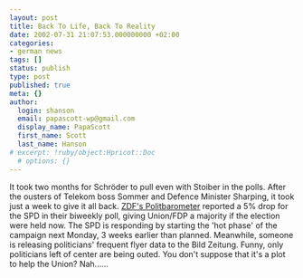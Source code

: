 ```yaml
---
layout: post
title: Back To Life, Back To Reality
date: 2002-07-31 21:07:53.000000000 +02:00
categories:
- german news
tags: []
status: publish
type: post
published: true
meta: {}
author:
  login: shanson
  email: papascott-wp@gmail.com
  display_name: PapaScott
  first_name: Scott
  last_name: Hanson
# excerpt: !ruby/object:Hpricot::Doc
  # options: {}
---
```

<p>It took two months for Schröder to pull even with Stoiber in the polls. After the ousters of Telekom boss Sommer and Defence Minister Sharping, it took just a week to give it all back. <a href="http://www.zdf.de/ZDFde/inhalt/0,1872,2007711,FF.html">ZDF's Politbarometer</a> reported a 5% drop for the SPD in their biweekly poll, giving Union/FDP a majority if the election were held now. The SPD is responding by starting the 'hot phase' of the campaign next Monday, 3 weeks earlier than planned. Meanwhile, someone is releasing politicians' frequent flyer data to the Bild Zeitung. Funny, only politicians left of center are being outed. You don't suppose that it's a plot to help the Union? Nah......</p>
